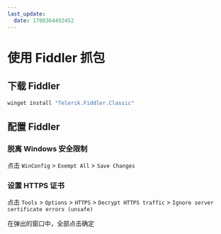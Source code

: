 ```yaml
---
last_update:
  date: 1700364492452
---
```


# 使用 Fiddler 抓包

## 下载 Fiddler

```bash
winget install "Telerik.Fiddler.Classic"
```

## 配置 Fiddler

### 脱离 Windows 安全限制

点击 `WinConfig` > `Exempt All` > `Save Changes`

### 设置 HTTPS 证书

点击 `Tools` > `Options` > `HTTPS` > `Decrypt HTTPS traffic` > `Ignore server certificate errors (unsafe)`

在弹出的窗口中，全部点击确定
